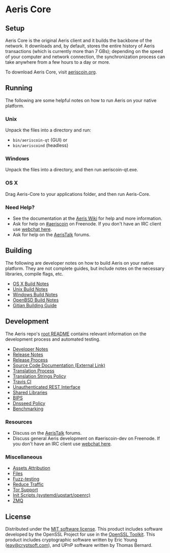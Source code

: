 Aeris Core
=============

Setup
---------------------
Aeris Core is the original Aeris client and it builds the backbone of the network. It downloads and, by default, stores the entire history of Aeris transactions (which is currently more than 7 GBs); depending on the speed of your computer and network connection, the synchronization process can take anywhere from a few hours to a day or more.

To download Aeris Core, visit [aeriscoin.org](https://aeriscoin.com).

Running
---------------------
The following are some helpful notes on how to run Aeris on your native platform.

### Unix

Unpack the files into a directory and run:

- `bin/aeriscoin-qt` (GUI) or
- `bin/aeriscoind` (headless)

### Windows

Unpack the files into a directory, and then run aeriscoin-qt.exe.

### OS X

Drag Aeris-Core to your applications folder, and then run Aeris-Core.

### Need Help?

* See the documentation at the [Aeris Wiki](https://aeriscoin.info/)
for help and more information.
* Ask for help on [#aeriscoin](http://webchat.freenode.net?channels=aeriscoin) on Freenode. If you don't have an IRC client use [webchat here](http://webchat.freenode.net?channels=aeriscoin).
* Ask for help on the [AerisTalk](https://aeriscointalk.io/) forums.

Building
---------------------
The following are developer notes on how to build Aeris on your native platform. They are not complete guides, but include notes on the necessary libraries, compile flags, etc.

- [OS X Build Notes](build-osx.md)
- [Unix Build Notes](build-unix.md)
- [Windows Build Notes](build-windows.md)
- [OpenBSD Build Notes](build-openbsd.md)
- [Gitian Building Guide](gitian-building.md)

Development
---------------------
The Aeris repo's [root README](/README.md) contains relevant information on the development process and automated testing.

- [Developer Notes](developer-notes.md)
- [Release Notes](release-notes.md)
- [Release Process](release-process.md)
- [Source Code Documentation (External Link)](https://dev.visucore.com/aeriscoin/doxygen/)
- [Translation Process](translation_process.md)
- [Translation Strings Policy](translation_strings_policy.md)
- [Travis CI](travis-ci.md)
- [Unauthenticated REST Interface](REST-interface.md)
- [Shared Libraries](shared-libraries.md)
- [BIPS](bips.md)
- [Dnsseed Policy](dnsseed-policy.md)
- [Benchmarking](benchmarking.md)

### Resources
* Discuss on the [AerisTalk](https://aeriscointalk.io/) forums.
* Discuss general Aeris development on #aeriscoin-dev on Freenode. If you don't have an IRC client use [webchat here](http://webchat.freenode.net/?channels=aeriscoin-dev).

### Miscellaneous
- [Assets Attribution](assets-attribution.md)
- [Files](files.md)
- [Fuzz-testing](fuzzing.md)
- [Reduce Traffic](reduce-traffic.md)
- [Tor Support](tor.md)
- [Init Scripts (systemd/upstart/openrc)](init.md)
- [ZMQ](zmq.md)

License
---------------------
Distributed under the [MIT software license](/COPYING).
This product includes software developed by the OpenSSL Project for use in the [OpenSSL Toolkit](https://www.openssl.org/). This product includes
cryptographic software written by Eric Young ([eay@cryptsoft.com](mailto:eay@cryptsoft.com)), and UPnP software written by Thomas Bernard.
